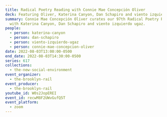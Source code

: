 ```yaml
---
title: Radical Poetry Reading with Connie Mae Concepción Oliver
deck: Featuring Oliver, Katerina Canyon, Dan Schapiro and viento izquierdo ugaz
summary: Connie Mae Concepción Oliver curates our 97th Radical Poetry Reading
  with Katerina Canyon, Dan Schapiro and viento izquierdo ugaz.
people:
  - person: katerina-canyon
  - person: dan-schapiro
  - person: viento-izquierdo-ugaz
  - person: connie-mae-concepcion-oliver
date: 2022-08-03T13:00:00-0500
end_date: 2022-08-03T14:30:00-0500
series: 617
collections:
  - the-new-social-environment
event_organizer:
  - the-brooklyn-rail
event_producer:
  - the-brooklyn-rail
youtube_id: W0s2JopEREI
event_id: recwM8F2UWvGufQ5T
event_platform:
  - zoom
---
```

